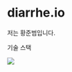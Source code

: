 # diarrhe.io
<body>
  <p>저는 황준범입니다.</p>
  <p>기술 스택</p>
  <img src="https://img.shields.io/badge/C-00599C?style=for-the-badge&logo=c&logoColor=white">
</body>
